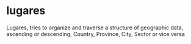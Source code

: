# lugares
Lugares, tries to organize and traverse a structure of geographic data, ascending or descending, Country, Province, City, Sector or vice versa
